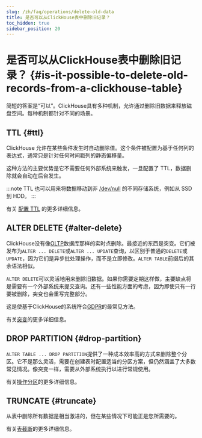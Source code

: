 ```yaml
---
slug: /zh/faq/operations/delete-old-data
title: 是否可以从ClickHouse表中删除旧记录？
toc_hidden: true
sidebar_position: 20
---
```


# 是否可以从ClickHouse表中删除旧记录？ {#is-it-possible-to-delete-old-records-from-a-clickhouse-table}

简短的答案是“可以”。ClickHouse具有多种机制，允许通过删除旧数据来释放磁盘空间。每种机制都针对不同的场景。

## TTL {#ttl}

ClickHouse 允许在某些条件发生时自动删除值。这个条件被配置为基于任何列的表达式，通常只是针对任何时间戳列的静态偏移量。

这种方法的主要优势是它不需要任何外部系统来触发，一旦配置了 TTL，数据删除就会自动在后台发生。

:::note
TTL 也可以用来将数据移动到非 [/dev/null](https://en.wikipedia.org/wiki/Null_device) 的不同存储系统，例如从 SSD 到 HDD。
:::

有关 [配置 TTL](../../engines/table-engines/mergetree-family/mergetree.md#table_engine-mergetree-ttl) 的更多详细信息。

## ALTER DELETE {#alter-delete}

ClickHouse没有像[OLTP](https://en.wikipedia.org/wiki/Online_transaction_processing)数据库那样的实时点删除。最接近的东西是突变。它们被发布为`ALTER ... DELETE`或`ALTER ... UPDATE`查询，以区别于普通的`DELETE`或`UPDATE`，因为它们是异步批处理操作，而不是立即修改。`ALTER TABLE`前缀后的其余语法相似。

`ALTER DELETE`可以灵活地用来删除旧数据。如果你需要定期这样做，主要缺点将是需要有一个外部系统来提交查询。还有一些性能方面的考虑，因为即使只有一行要被删除，突变也会重写完整部分。

这是使基于ClickHouse的系统符合[GDPR](https://gdpr-info.eu)的最常见方法。

有关[突变](../../sql-reference/statements/alter.md/#alter-mutations)的更多详细信息。

## DROP PARTITION {#drop-partition}

`ALTER TABLE ... DROP PARTITION`提供了一种成本效率高的方式来删除整个分区。它不是那么灵活，需要在创建表时配置适当的分区方案，但仍然涵盖了大多数常见情况。像突变一样，需要从外部系统执行以进行常规使用。

有关[操作分区](../../sql-reference/statements/alter/partition.mdx/#alter_drop-partition)的更多详细信息。

## TRUNCATE {#truncate}

从表中删除所有数据是相当激进的，但在某些情况下可能正是您所需要的。

有关[表截断](../../sql-reference/statements/truncate.md)的更多详细信息。
